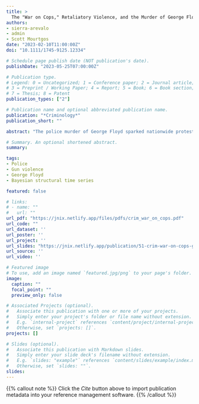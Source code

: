 ```yaml
---
title: >
  The "War on Cops," Retaliatory Violence, and the Murder of George Floyd
authors:
- sierra-arevalo
- admin
- Scott Mourtgos
date: "2023-02-10T11:00:00Z"
doi: "10.1111/1745-9125.12334"

# Schedule page publish date (NOT publication's date).
publishDate: "2023-05-25T07:00:00Z"

# Publication type.
# Legend: 0 = Uncategorized; 1 = Conference paper; 2 = Journal article;
# 3 = Preprint / Working Paper; 4 = Report; 5 = Book; 6 = Book section;
# 7 = Thesis; 8 = Patent
publication_types: ["2"]

# Publication name and optional abbreviated publication name.
publication: "*Criminology*"
publication_short: ""

abstract: "The police murder of George Floyd sparked nationwide protests in the summer of 2020 and revived claims that public outcry over such high-profile police killings perpetuated a violent *war on cops*. Using data collected by the Gun Violence Archive (GVA) on firearm assaults of U.S. police officers, we use Bayesian structural time series (BSTS) modeling to empirically assess if and how patterns of firearm assault on police officers in the United States were influenced by the police murder of George Floyd. Our analysis finds that the murder of George Floyd was associated with a 3-week spike in firearm assaults on police, after which the trend in firearms assaults dropped to levels only slightly above that which were predicted by pre-Floyd data. We discuss potential explanations for these findings and consider their relevance to the contemporary discussion of a *war on cops*, violence, and officer safety."

# Summary. An optional shortened abstract.
summary:   

tags:
- Police
- Gun violence
- George Floyd
- Bayesian structural time series

featured: false

# links:
# - name: ""
#   url: ""
url_pdf: "https://jnix.netlify.app/files/pdfs/crim_war_on_cops.pdf"
url_code: ""
url_dataset: ''
url_poster: ''
url_project: ''
url_slides: "https://jnix.netlify.app/publication/51-crim-war-on-cops-george-floyd/asc_2022_presentation.pdf"
url_source: ''
url_video: ''

# Featured image
# To use, add an image named `featured.jpg/png` to your page's folder. 
image:
  caption: ""
  focal_point: ""
  preview_only: false

# Associated Projects (optional).
#   Associate this publication with one or more of your projects.
#   Simply enter your project's folder or file name without extension.
#   E.g. `internal-project` references `content/project/internal-project/index.md`.
#   Otherwise, set `projects: []`.
projects: []

# Slides (optional).
#   Associate this publication with Markdown slides.
#   Simply enter your slide deck's filename without extension.
#   E.g. `slides: "example"` references `content/slides/example/index.md`.
#   Otherwise, set `slides: ""`.
slides:
---
```


{{% callout note %}}
Click the *Cite* button above to import publication metadata into your reference management software.
{{% /callout %}}
